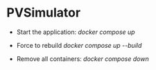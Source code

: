 # PVSimulator

- Start the application:
_docker compose up_

- Force to rebuild
_docker compose up --build_

- Remove all containers:
_docker compose down_